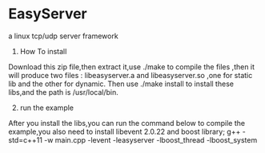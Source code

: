 # EasyServer
a  linux tcp/udp server framework

1. How To install

Download this zip file,then extract it,use ./make to compile the files ,then it will produce two files : libeasyserver.a and 
libeasyserver.so ,one for static lib and the other for dynamic. Then use ./make install to install these libs,and the path is 
/usr/local/bin.

2. run the example

After you install the libs,you can run the command below to compile the example,you also need to install libevent 2.0.22 and boost library;
g++  -std=c++11 -w main.cpp -levent -leasyserver -lboost_thread -lboost_system

